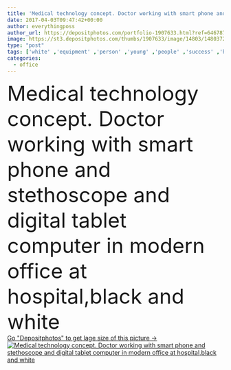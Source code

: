 ```yaml
---
title: 'Medical technology concept. Doctor working with smart phone and '
date: 2017-04-03T09:47:42+00:00
author: everythingposs
author_url: https://depositphotos.com/portfolio-1907633.html?ref=64678756
image: https://st3.depositphotos.com/thumbs/1907633/image/14803/148037227/api_thumb_450.jpg?forcejpeg=true
type: "post"
tags: ['white' ,'equipment' ,'person' ,'young' ,'people' ,'success' ,'health' ,'medicine' ,'illness' ,'medical' ,'care' ,'technology' ,'instrument' ,'coat' ,'building' ,'clinical' ,'doctor' ,'emergency' ,'hospital' ,'nurse' ,'stethoscope' ,'patient' ,'professional' ,'work' ,'desk' ,'treatment' ,'room' ,'disease' ,'education' ,'cure' ,'student' ,'ill' ,'uniform' ,'team' ,'mask' ,'assistance' ,'urgency' ,'sterile' ,'physician' ,'surgery' ,'clinic' ,'surgical' ,'surgeon' ,'Medicare' ,'operating' ,'operation' ,'specialist' ]
categories: 
  - office
---
```

<div aling="center">
            <font size="60"> Medical technology concept. Doctor working with smart phone and stethoscope and digital tablet computer in modern office at hospital,black and white</font>   
</div>
<div>
    <a href='https://st3.depositphotos.com/thumbs/1907633/image/14803/148037227/api_thumb_450.jpg?forcejpeg=true?ref=64678756' target=_blank > Go "Depositphotos" to get lage size of this picture ->
        <img href='https://st3.depositphotos.com/thumbs/1907633/image/14803/148037227/api_thumb_450.jpg?forcejpeg=true?ref=64678756' src='https://st3.depositphotos.com/1907633/14803/i/950/depositphotos_148037227-stock-photo-medical-technology-concept-doctor-working.jpg?forcejpeg=true' alt='Medical technology concept. Doctor working with smart phone and stethoscope and digital tablet computer in modern office at hospital,black and white' >
    </a>
</div>
